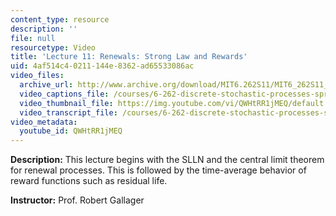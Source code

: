 ```yaml
---
content_type: resource
description: ''
file: null
resourcetype: Video
title: 'Lecture 11: Renewals: Strong Law and Rewards'
uid: 4af514c4-0211-144e-8362-ad65533086ac
video_files:
  archive_url: http://www.archive.org/download/MIT6.262S11/MIT6_262S11_lec11_300k.mp4
  video_captions_file: /courses/6-262-discrete-stochastic-processes-spring-2011/513fa67881ac5f30a273815ee40acd53_QWHtRR1jMEQ.vtt
  video_thumbnail_file: https://img.youtube.com/vi/QWHtRR1jMEQ/default.jpg
  video_transcript_file: /courses/6-262-discrete-stochastic-processes-spring-2011/b9d25a138a53641f9b804920fcfd3a54_QWHtRR1jMEQ.pdf
video_metadata:
  youtube_id: QWHtRR1jMEQ
---
```


**Description:** This lecture begins with the SLLN and the central limit theorem for renewal processes. This is followed by the time-average behavior of reward functions such as residual life.

**Instructor:** Prof. Robert Gallager